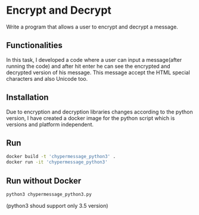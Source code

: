 # Encrypt and Decrypt
Write a program that allows a user to encrypt and decrypt a message.

## Functionalities
In this task, I developed a code where a user can input a message(after running the code) and after hit enter he can see the encrypted and decrypted version of his message. This message accept the HTML special characters and also Unicode too. 

## Installation
Due to encryption and decryption libraries changes according to the python version, I have created a docker image for the python script which is versions and platform independent.

## Run
```bash
docker build -t 'chypermessage_python3' .
docker run -it 'chypermessage_python3'
```
## Run without Docker
```python
python3 chypermessage_python3.py
```
(python3 shoud support only 3.5 version)
